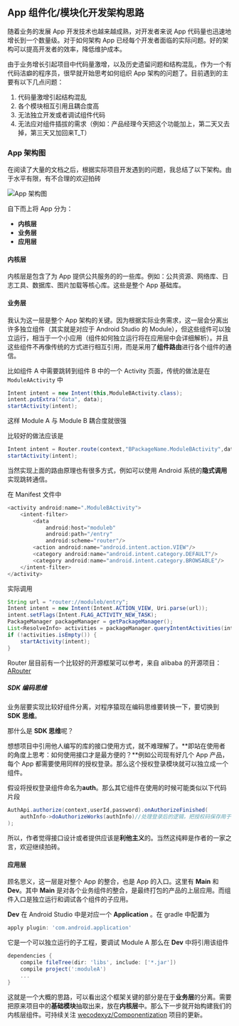 ## App 组件化/模块化开发架构思路

随着业务的发展 App 开发技术也越来越成熟，对开发者来说 App 代码量也迅速地增长到一个数量级。对于如何架构 App 已经每个开发者面临的实际问题。好的架构可以提高开发者的效率，降低维护成本。

由于业务增长引起项目中代码量激增，以及历史遗留问题和结构混乱，作为一个有代码洁癖的程序员，很早就开始思考如何组织 App 架构的问题了。目前遇到的主要有以下几点问题：

1. 代码量激增引起结构混乱
2. 各个模块相互引用且耦合度高
3. 无法独立开发或者调试组件代码
4. 无法应对组件插拔的需求（例如：产品经理今天把这个功能加上，第二天又去掉，第三天又加回来T_T）

### App 架构图

在阅读了大量的文档之后，根据实际项目开发遇到的问题，我总结了以下架构。由于水平有限，有不合理的欢迎拍砖

![App 架构图][1]

自下而上将 App 分为：

* **内核层**
* **业务层**
* **应用层**

#### 内核层

内核层是包含了为 App 提供公共服务的的一些库。例如：公共资源、网络库、日志工具、数据库、图片加载等核心库。这些是整个 App 基础库。

#### 业务层

我认为这一层是整个 App 架构的关键。因为根据实际业务需求，这一层会分离出许多独立组件（其实就是对应于 Android Studio 的 Module），但这些组件可以独立运行，相当于一个小应用（组件如何独立运行将在应用层中会详细解析）。并且这些组件不再像传统的方式进行相互引用，而是采用了**组件路由**进行各个组件的通信。

比如组件 A 中需要跳转到组件 B 中的一个 Activity 页面，传统的做法是在 `ModuleAActivity` 中

```java
Intent intent = new Intent(this,ModuleBActivity.class);
intent.putExtra("data", data);
startActivity(intent);
```

这样 Module A 与 Module B 耦合度就很强

比较好的做法应该是

```java
Intent intent = Router.route(context,"BPackageName.ModuleBActivity",data);
startActivity(intent);
```

当然实现上面的路由原理也有很多方式，例如可以使用 Android 系统的**隐式调用**实现跳转通信。

在 Manifest 文件中

```java
<activity android:name=".ModuleBActivity">
    <intent-filter>
        <data
            android:host="moduleb"
            android:path="/entry"
            android:scheme="router"/>
        <action android:name="android.intent.action.VIEW"/>
        <category android:name="android.intent.category.DEFAULT"/>
        <category android:name="android.intent.category.BROWSABLE"/>
    </intent-filter>
</activity>
```

实际调用

```java
String url = "router://moduleb/entry";
Intent intent = new Intent(Intent.ACTION_VIEW, Uri.parse(url));
intent.setFlags(Intent.FLAG_ACTIVITY_NEW_TASK);
PackageManager packageManager = getPackageManager();
List<ResolveInfo> activities = packageManager.queryIntentActivities(intent, 0);
if (!activities.isEmpty()) {
    startActivity(intent);
}
```

Router 层目前有一个比较好的开源框架可以参考，来自 alibaba 的开源项目：[ARouter][2]

##### SDK 编码思维

业务层要实现比较好组件分离，对程序猿现在编码思维要转换一下，要切换到 **SDK 思维**。

那什么是 **SDK 思维**呢？

想想项目中引用他人编写的库的接口使用方式，就不难理解了。**即站在使用者的角度上思考：如何使用接口才是最方便的？**例如公司现有好几个 App 产品，每个 App 都需要使用同样的授权登录。那么这个授权登录模块就可以独立成一个组件。

假设将授权登录组件命名为**auth**。那么其它组件在使用的时候可能类似以下代码片段

```java
AuthApi.authorize(context,userId,password).onAuthorizeFinished(
	authInfo->doAuthorizeWorks(authInfo)//处理登录后的逻辑，把授权码保存用于请求其他业务接口，例如请求用户信息等
);
```

所以，作者觉得接口设计或者提供应该是**利他主义**的。当然这纯粹是作者的一家之言，欢迎继续拍砖。

#### 应用层

顾名思义，这一层是对整个 App 的整合，也是 App 的入口。这里有 **Main** 和 **Dev**。其中 **Main** 是对各个业务组件的整合，是最终打包的产品的上层应用。而组件入口是独立运行和调试各个组件的子应用。

**Dev** 在 Android Studio 中是对应一个 **Application** 。在 gradle 中配置为

```groovy
apply plugin: 'com.android.application'
```

它是一个可以独立运行的子工程，要调试 Module A 那么在 **Dev** 中将引用该组件

```groovy
dependencies {
    compile fileTree(dir: 'libs', include: ['*.jar'])
    compile project(':moduleA')
    ...
}
```

这就是一个大概的思路，可以看出这个框架关键的部分是在于**业务层**的分离。需要把原来项目中的**基础模块**抽取出来，放在**内核层**中。那么下一步就开始构建我们的内核层组件。可持续关注 [wecodexyz/Componentization][3] 项目的更新。

[1]:http://angrycode.qiniudn.com/App%E6%9E%B6%E6%9E%84%E5%9B%BE.png	"App 架构图"
[2]:https://github.com/alibaba/ARouter	"ARouter"
[3]:https://github.com/wecodexyz/Componentization	"Componentization"